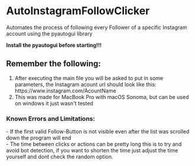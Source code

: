 # AutoInstagramFollowClicker
Automates the process of following every Follower of a specific Instagram account using the pyautogui library

<strong>Install the pyautogui before starting!!!</strong>

<h2>Remember the following:</h2>
<ol>
<li>After executing the main file you will be asked to put in some parameters, the Instagram acount url should look like this: https://www.instagram.com/AcountName </li>
<li>This was made for MacBook Pro with macOS Sonoma, but can be used on windows it just wasn't tested</li>
</ol>
<h3>Known Errors and Limitations:</h3>
- If the first valid Follow-Button is not visible even after the list was scrolled down the program will end<br>
- The time between clicks or actions can be pretty long this is to try and avoid bot detection, if you want to shorten the time just adjust the time yourself and dont check the random option.
